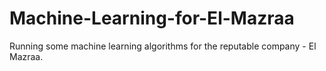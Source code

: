 # Machine-Learning-for-El-Mazraa
Running some machine learning algorithms for the reputable company - El Mazraa.
